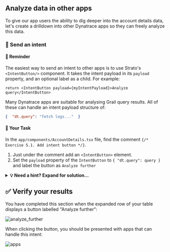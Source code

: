 ## Analyze data in other apps

To give our app users the ability to dig deeper into the account details data, let's create a drilldown into other Dynatrace apps so they can freely analyze this data.

### 📌 Send an intent

#### 📖 Reminder

The easiest way to send an intent to other apps is to use Strato's `<IntentButton/>` component. It takes the intent payload in its `payload` property, and an optional label as a child. For example:

```JSX
return <IntentButton payload={myIntentPayload}>Analyze query</IntentButton>
```

Many Dynatrace apps are suitable for analysing Grail query results. All of these can handle an intent payload structure of:

```json
{  "dt.query": "fetch logs..."  }
```

#### 📄 Your Task

In the `app/components/AccountDetails.tsx` file, find the comment `{/* Exercise 5.1. Add intent button */}`.

1. Just under the comment add an `<IntentButton>` element.
2. Set the `payload` property of the `IntentButton` to `{ "dt.query": query }` and label the button as `Analyze further`

<details>
  <summary>
    <strong>💡 Need a hint? Expand for solution...</strong>
  </summary>

```JSX
<IntentButton payload={{ "dt.query": query }}>Analyze further</IntentButton>
```

</details>

## ✅ Verify your results

You have completed this section when the expanded row of your table displays a button labelled "Analyze further":

![analyze_further](../../assets/images/51_intent_button.png)

When clicking the button, you should be presented with apps that can handle this intent:

![apps](../../assets/images/51_apps_suggested.png)